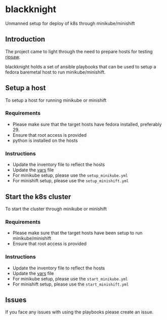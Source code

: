 # blackknight
Unmanned setup for deploy of k8s through minikube/minishift

## Introduction
The project came to light through the need to prepare hosts for testing
[ripsaw](https://raw.githubusercontent.com/cloud-bulldozer/ripsaw).

blackknight holds a set of ansible playbooks that can be used to setup a fedora
baremetal host to run minikube/minishift.

## Setup a host
To setup a host for running minikube or minishift

### Requirements
* Please make sure that the target hosts have fedora installed, preferably 29.
* Ensure that root access is provided
* python is installed on the hosts

### Instructions
* Update the inventory file to reflect the hosts
* Update the [vars](group_vars/all.yml) file
* For minikube setup, please use the `setup_minikube.yml`
* For minishift setup, please use the `setup_minishift.yml`

## Start the k8s cluster
To start the cluster through minikube or minishift

### Requirements
* Please make sure that the target hosts have been setup to run minikube/minishift
* Ensure that root access is provided

### Instructions
* Update the inventory file to reflect the hosts
* Update the [vars](group_vars/all.yml) file
* For minikube setup, please use the `start_minikube.yml`
* For minishift setup, please use the `start_minishift.yml`

## Issues
If you face any issues with using the playbooks please create an issue.
